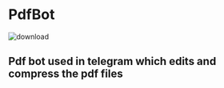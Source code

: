 # PdfBot

![download](https://user-images.githubusercontent.com/72473589/124364090-e0b51d80-dc5c-11eb-8b50-b5bcce629e00.png)

## Pdf bot used in telegram which edits and compress the pdf files

